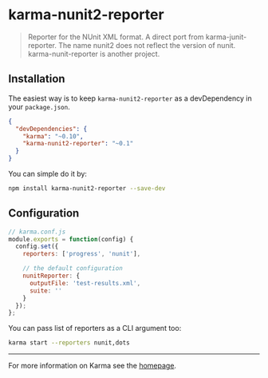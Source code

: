 # karma-nunit2-reporter

> Reporter for the NUnit XML format. A direct port from karma-junit-reporter. The name nunit2 does not reflect the version of nunit. karma-nunit-reporter is another project.

## Installation

The easiest way is to keep `karma-nunit2-reporter` as a devDependency in your `package.json`.
```json
{
  "devDependencies": {
    "karma": "~0.10",
    "karma-nunit2-reporter": "~0.1"
  }
}
```

You can simple do it by:
```bash
npm install karma-nunit2-reporter --save-dev
```

## Configuration
```js
// karma.conf.js
module.exports = function(config) {
  config.set({
    reporters: ['progress', 'nunit'],

    // the default configuration
    nunitReporter: {
      outputFile: 'test-results.xml',
      suite: ''
    }
  });
};
```

You can pass list of reporters as a CLI argument too:
```bash
karma start --reporters nunit,dots
```

----

For more information on Karma see the [homepage].


[homepage]: http://karma-runner.github.com
